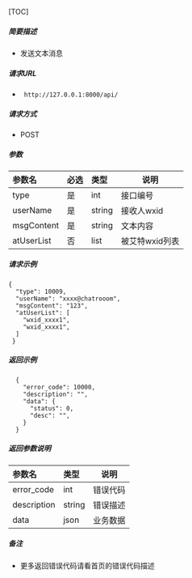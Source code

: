 

[TOC]
    
##### 简要描述

- 发送文本消息

##### 请求URL
- ` http://127.0.0.1:8000/api/`
  
##### 请求方式
- POST 

##### 参数

|参数名|必选|类型|说明|
|:----    |:---|:----- |-----   |
|type |是  |int | 接口编号    |
|userName |是  |string | 接收人wxid    |
|msgContent     |是  |string | 文本内容    |
|atUserList|否|list|被艾特wxid列表|

##### 请求示例

```
{
  "type": 10009,
  "userName": "xxxx@chatrooom",
  "msgContent": "123",
  "atUserList": [
    "wxid_xxxx1",
    "wxid_xxxx1",
  ]
 } 
```

##### 返回示例 

``` 
  {
    "error_code": 10000,
    "description": "",
    "data": {
      "status": 0,
      "desc": "",
    }
  }
```

##### 返回参数说明 

|参数名|类型|说明|
|:-----  |:-----|-----                           |
|error_code |int   |错误代码  |
|description|string|错误描述|
|data|json|业务数据|

##### 备注 

- 更多返回错误代码请看首页的错误代码描述




